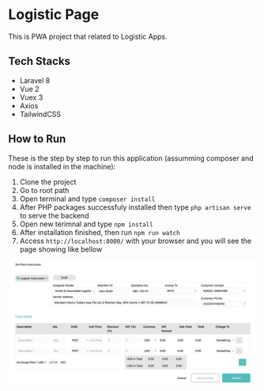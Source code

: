 # Logistic Page

This is PWA project that related to Logistic Apps.

## Tech Stacks
- Laravel 8
- Vue 2
- Vuex 3
- Axios
- TailwindCSS

## How to Run
These is the step by step to run this application (assumming composer and node is installed in the machine):

1. Clone the project
2. Go to root path
3. Open terminal and type `composer install`
4. After PHP packages successfuly installed then type `php artisan serve` to serve the backend
5. Open new terimnal and type `npm install`
6. After installation finished, then run `npm run watch`
7. Access `http://localhost:8000/` with your browser and you will see the page showing like bellow

![Mobile View](https://github.com/salimarizi/logistic-page/blob/main/public/homepage.png?raw=true)